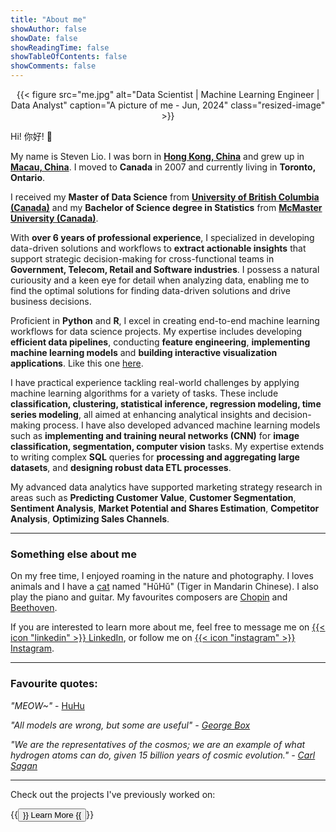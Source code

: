 ```yaml
---
title: "About me"
showAuthor: false
showDate: false
showReadingTime: false
showTableOfContents: false
showComments: false
---
```


<center>
	{{< figure
		src="me.jpg"
		alt="Data Scientist | Machine Learning Engineer | Data Analyst"
		caption="A picture of me - Jun, 2024"
		class="resized-image"
	>}}
</center>

Hi! 你好! 👋

My name is Steven Lio. I was born in [**Hong Kong, China**](https://www.google.com/maps/place/Hong+Kong/@22.3523907,113.8097704,10z) and grew up in [**Macau, China**](https://www.google.com/maps/place/Macau,+Macao/@22.1981955,113.5249235). 
I moved to **Canada** in 2007 and currently living in **Toronto, Ontario**.

I received my **Master of Data Science** from [**University of British Columbia (Canada)**](https://masterdatascience.ubc.ca/) and my **Bachelor of Science degree in Statistics** from [**McMaster University (Canada)**](https://scce.science.mcmaster.ca/). 

With **over 6 years of professional experience**, I specialized in developing data-driven solutions and workflows to **extract actionable 
insights** that support strategic decision-making for cross-functional teams in **Government, Telecom, Retail and Software industries**. 
I possess a natural curiousity and a keen eye for detail when analyzing data, enabling me to find the optimal solutions for finding data-driven solutions and drive business decisions.

Proficient in **Python** and **R**, I excel in creating end-to-end machine learning workflows for data science projects. 
My expertise includes developing **efficient data pipelines**, conducting **feature engineering**, **implementing machine learning models** and **building interactive visualization applications**. Like this one [here](https://stevenlio.shinyapps.io/polyfit/).

I have practical experience tackling real-world challenges by applying machine learning algorithms for a variety of tasks. These include **classification, clustering, 
statistical inference, regression modeling, time series modeling**, all aimed at enhancing analytical insights and decision-making process. 
I have also developed advanced machine learning models such as **implementing and training neural networks (CNN)** for **image classification, segmentation, computer vision** tasks. 
My expertise extends to writing complex **SQL** queries for **processing and aggregating large datasets**, and **designing robust data ETL processes**. 

My advanced data analytics have supported marketing strategy research in areas such as **Predicting Customer Value**, **Customer Segmentation**, **Sentiment Analysis**, 
**Market Potential and Shares Estimation**, **Competitor Analysis**, **Optimizing Sales Channels**. 

---

### Something else about me

On my free time, I enjoyed roaming in the nature and photography. I loves animals and I have a [cat](https://www.instagram.com/p/C8I2xdausgC/?utm_source=ig_web_copy_link&igsh=MzRlODBiNWFlZA==) named "HǔHǔ" (Tiger in Mandarin Chinese).
I also play the piano and guitar. My favourites composers are [Chopin](https://en.wikipedia.org/wiki/Fr%C3%A9d%C3%A9ric_Chopin) and [Beethoven](https://en.wikipedia.org/wiki/Ludwig_van_Beethoven).

If you are interested to learn more about me, feel free to message me on [{{< icon "linkedin" >}} LinkedIn](https://www.linkedin.com/in/steven-lio/), or follow me on [{{< icon "instagram" >}} Instagram](https://www.instagram.com/stevenlio/).

---

### Favourite quotes:

*"MEOW~"* - [HuHu](https://www.instagram.com/p/C8I2xdausgC/?utm_source=ig_web_copy_link&igsh=MzRlODBiNWFlZA==)

*"All models are wrong, but some are useful" - [George Box](https://en.wikipedia.org/wiki/All_models_are_wrong#Quotations_of_George_Box)*

*"We are the representatives of the cosmos; we are an example of what hydrogen atoms can do, given 15 billion years of cosmic evolution." - [Carl Sagan](https://en.wikipedia.org/wiki/Carl_Sagan)*

---

Check out the projects I've previously worked on:

{{<button href="projects/" target="_self">}}
Learn More
{{</button>}}